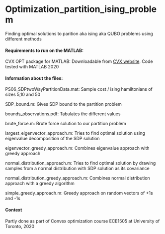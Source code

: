 # Optimization_partition_ising_problem
Finding optimal solutions to parition aka ising aka QUBO problems using different methods

#### Requirements to run on the MATLAB:
CVX OPT package for MATLAB: Downloadable from [CVX website](http://cvxr.com/cvx/download/).
Code tested with MATLAB 2020

#### Information about the files:

PS06_SDPtwoWayPartitionData.mat: Sample cost / ising hamiltonians of sizes 5,10 and 50 

SDP_bound.m: Gives SDP bound to the partition problem

bounds_observations.pdf: Tabulates the different values

brute_force.m: Brute force solution to our partition problem

largest_eigenvector_approach.m: Tries to find optimal solution using eigenvalue decomposition of the SDP solution

eigenvector_greedy_approach.m: Combines eigenvalue approach with greedy approach 

normal_distribution_approach.m: Tries to find optimal solution by drawing samples from a normal distribution with SDP solution as its covariance

normal_distribution_greedy_approach.m: Combines normal distribution approach with a greedy algorithm

simple_greedy_approach.m: Greedy approach on random vectors of +1s and -1s

#### Context

Partly done as part of Convex optimization course ECE1505 at University of Toronto, 2020
